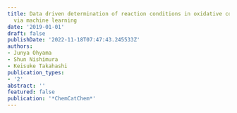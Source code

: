 ```yaml
---
title: Data driven determination of reaction conditions in oxidative coupling of methane
  via machine learning
date: '2019-01-01'
draft: false
publishDate: '2022-11-18T07:47:43.245533Z'
authors:
- Junya Ohyama
- Shun Nishimura
- Keisuke Takahashi
publication_types:
- '2'
abstract: ''
featured: false
publication: '*ChemCatChem*'
---
```


